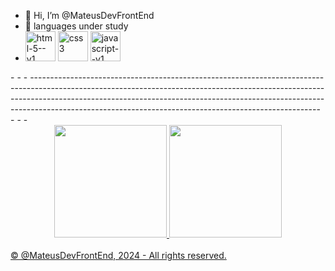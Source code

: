 - 👋 Hi, I’m @MateusDevFrontEnd
- 🌱 languages ​​under study
- <div>
  <img width="48" height="48" src="https://img.icons8.com/color/48/html-5--v1.png" alt="html-5--v1"/>
  <img width="48" height="48" src="https://img.icons8.com/color/48/css3.png" alt="css3"/>
  <img width="48" height="48" src="https://img.icons8.com/color/48/javascript--v1.png" alt="javascript--v1"/>
</div>
- 
- 
- ------------------------------------------------------------------------------------------------------------------------------------------------------------------------------------------------------------------------------------------------------------------------------------------------------------------ - - - 
<br>
<div align="center">
  <a href="https://github.com/MateusDevFrontD">
  <img height="180em" src="https://github-readme-stats.vercel.app/api?username=MateusDevFrontEnd&show_icons=true&theme=tokyonight&include_all_commits=true&count_private=true"/>
  <img height="180em" src="https://github-readme-stats.vercel.app/api/top-langs/?username=MateusDevFrontEnd&layout=compact&langs_count=7&theme=tokyonight"/>
</div>
<br><span>
  &copy; @MateusDevFrontEnd, 2024 - All rights reserved.
</span>
    
  
  ##
